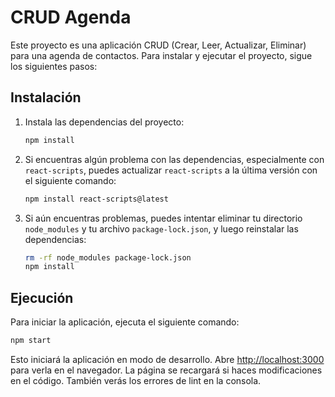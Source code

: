 # CRUD Agenda

Este proyecto es una aplicación CRUD (Crear, Leer, Actualizar, Eliminar) para una agenda de contactos. Para instalar y ejecutar el proyecto, sigue los siguientes pasos:

## Instalación

1. Instala las dependencias del proyecto:

    ```bash
    npm install
    ```

2. Si encuentras algún problema con las dependencias, especialmente con `react-scripts`, puedes actualizar `react-scripts` a la última versión con el siguiente comando:

    ```bash
    npm install react-scripts@latest
    ```

3. Si aún encuentras problemas, puedes intentar eliminar tu directorio `node_modules` y tu archivo `package-lock.json`, y luego reinstalar las dependencias:

    ```bash
    rm -rf node_modules package-lock.json
    npm install
    ```

## Ejecución

Para iniciar la aplicación, ejecuta el siguiente comando:

```bash
npm start
```

Esto iniciará la aplicación en modo de desarrollo. Abre [http://localhost:3000](http://localhost:3000) para verla en el navegador. La página se recargará si haces modificaciones en el código. También verás los errores de lint en la consola.
